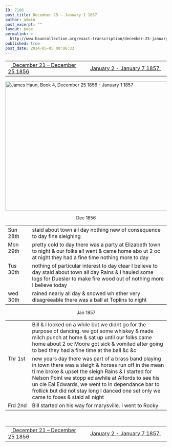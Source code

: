 ```yaml
---
ID: 7106
post_title: December 25 – January 1 1857
author: admin
post_excerpt: ""
layout: page
permalink: >
  http://www.hauncollection.org/exact-transcription/december-25-january-1-1857/
published: true
post_date: 2014-05-05 00:06:33
---
```

<table style="width: 100%;" align="center">
<tbody>
<tr>
<td width="50%"><a href="http://www.hauncollection.org/version-2/version-ii-series-i/december-21-december-25-1856/"><img src="https://lh3.googleusercontent.com/-EFJpxxNiPNw/VqgtWBCZrMI/AAAAAAAAAFU/WfY4lPFWWkg/s800-Ic42/Soeb-Plain-Arrows-8-10px.png" alt="" width="10" height="10" /> December 21 – December 25 1856</a></td>
<td style="text-align: right;"><a href="http://www.hauncollection.org/version-2/version-ii-series-i/january-1-january-7-1857/"> January 2 - January 7 1857 <img src="https://lh3.googleusercontent.com/-67k0cYlpXHw/VqgtWKz1MXI/AAAAAAAAAFU/k9PW_Piyurk/s800-Ic42/Soeb-Plain-Arrows-5-10px.png" alt="" width="10" height="10" /></a></td>
</tr>
</tbody>
</table>
<a href="http://www.hauncollection.org/wp-content/uploads/James Haun/Book4/jh_bk4_10_December 25 1856 - January 1 1857.JPG" target="_blank" rel="noopener"><img class="alignnone wp-image-3727 size-large" src="http://www.hauncollection.org/wp-content/uploads/James Haun/Book4/jh_bk4_10_December 25 1856 - January 1 1857-1024x682.jpg" alt="James Haun, Book 4, December 25 1856 - January 1 1857" width="604" height="402" /></a>
<p style="text-align: center;">Dec 1856</p>

<table>
<tbody>
<tr>
<td valign="top" width="15%">Sun
28th</td>
<td valign="top" width="85%">staid about town all day nothing
new of consequence to day fine sleighing</td>
</tr>
<tr>
<td valign="top">Mon
29th</td>
<td>pretty cold to day there was a party
at Elizabeth town to night &amp; our
folks all went &amp; came home abo
ut 2 oc at night they had a fine
time nothing more to day</td>
</tr>
<tr>
<td valign="top">Tus
30th</td>
<td>nothing of particular interest to
day clear I believe to day staid about
town all day Rains &amp; I hauled some
logs for Duesler to make fire wood out
of nothing more I believe today</td>
</tr>
<tr>
<td valign="top">wed
30th</td>
<td>rained nearly all day &amp; snowed wh
ether very disagreeable there
was a ball at Toplins to night</td>
</tr>
</tbody>
</table>
<p style="text-align: center;">Jan 1857</p>

<table>
<tbody>
<tr>
<td valign="top" width="15%"></td>
<td width="85%">Bill &amp; I looked on a while but we didnt
go for the purpose of dancing. we got
some whiskey &amp; made milch punch
at home &amp; sat up until our folks
came home about 2 oc Moore got
sick &amp; vomited after going to bed
they had a fine time at the ball &amp;c &amp;c</td>
</tr>
<tr>
<td valign="top">Thr
1st</td>
<td>new years day there was part of a brass
band playing in town there was a
sleigh &amp; horses run off in the mean ti
me broke &amp; upset the sleigh Rains &amp;
I started for Nelson Point we stopp
ed awhile at Alfords to see his un
cle Eal Edwards, we went to In
dependance bar to frollick but
did not stay long I danced one set
only we came to foxes &amp; staid all
night</td>
</tr>
<tr>
<td valign="top">Frd
2nd</td>
<td>Bill started on his way
for marysville. I went to Rocky</td>
</tr>
</tbody>
</table>
&nbsp;
<table style="width: 100%;" align="center">
<tbody>
<tr>
<td width="50%"><a href="http://www.hauncollection.org/version-2/version-ii-series-i/december-21-december-25-1856/"><img src="https://lh3.googleusercontent.com/-EFJpxxNiPNw/VqgtWBCZrMI/AAAAAAAAAFU/WfY4lPFWWkg/s800-Ic42/Soeb-Plain-Arrows-8-10px.png" alt="" width="10" height="10" /> December 21 – December 25 1856</a></td>
<td style="text-align: right;"><a href="http://www.hauncollection.org/version-2/version-ii-series-i/january-1-january-7-1857/"> January 2 - January 7 1857 <img src="https://lh3.googleusercontent.com/-67k0cYlpXHw/VqgtWKz1MXI/AAAAAAAAAFU/k9PW_Piyurk/s800-Ic42/Soeb-Plain-Arrows-5-10px.png" alt="" width="10" height="10" /></a></td>
</tr>
</tbody>
</table>